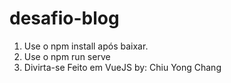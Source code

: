 # desafio-blog
1) Use o npm install após baixar.
2) Use o npm run serve
3) Divirta-se
Feito em VueJS
by: Chiu Yong Chang